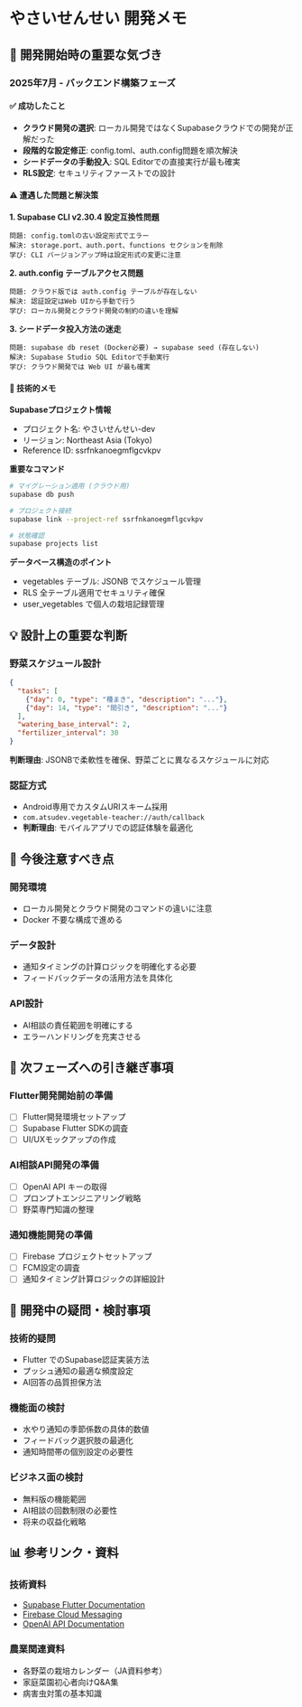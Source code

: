 # やさいせんせい 開発メモ

## 🎯 開発開始時の重要な気づき

### 2025年7月 - バックエンド構築フェーズ

#### ✅ 成功したこと
- **クラウド開発の選択**: ローカル開発ではなくSupabaseクラウドでの開発が正解だった
- **段階的な設定修正**: config.toml、auth.config問題を順次解決
- **シードデータの手動投入**: SQL Editorでの直接実行が最も確実
- **RLS設定**: セキュリティファーストでの設計

#### ⚠️ 遭遇した問題と解決策

**1. Supabase CLI v2.30.4 設定互換性問題**
```
問題: config.tomlの古い設定形式でエラー
解決: storage.port、auth.port、functions セクションを削除
学び: CLI バージョンアップ時は設定形式の変更に注意
```

**2. auth.config テーブルアクセス問題**
```
問題: クラウド版では auth.config テーブルが存在しない
解決: 認証設定はWeb UIから手動で行う
学び: ローカル開発とクラウド開発の制約の違いを理解
```

**3. シードデータ投入方法の迷走**
```
問題: supabase db reset (Docker必要) → supabase seed (存在しない)
解決: Supabase Studio SQL Editorで手動実行
学び: クラウド開発では Web UI が最も確実
```

#### 🔧 技術的メモ

**Supabaseプロジェクト情報**
- プロジェクト名: やさいせんせい-dev
- リージョン: Northeast Asia (Tokyo)
- Reference ID: ssrfnkanoegmflgcvkpv

**重要なコマンド**
```bash
# マイグレーション適用 (クラウド用)
supabase db push

# プロジェクト接続
supabase link --project-ref ssrfnkanoegmflgcvkpv

# 状態確認
supabase projects list
```

**データベース構造のポイント**
- vegetables テーブル: JSONB でスケジュール管理
- RLS 全テーブル適用でセキュリティ確保
- user_vegetables で個人の栽培記録管理

## 💡 設計上の重要な判断

### 野菜スケジュール設計
```json
{
  "tasks": [
    {"day": 0, "type": "種まき", "description": "..."},
    {"day": 14, "type": "間引き", "description": "..."}
  ],
  "watering_base_interval": 2,
  "fertilizer_interval": 30
}
```
**判断理由**: JSONBで柔軟性を確保、野菜ごとに異なるスケジュールに対応

### 認証方式
- Android専用でカスタムURIスキーム採用
- `com.atsudev.vegetable-teacher://auth/callback`
- **判断理由**: モバイルアプリでの認証体験を最適化

## 🚨 今後注意すべき点

### 開発環境
- ローカル開発とクラウド開発のコマンドの違いに注意
- Docker 不要な構成で進める

### データ設計
- 通知タイミングの計算ロジックを明確化する必要
- フィードバックデータの活用方法を具体化

### API設計
- AI相談の責任範囲を明確にする
- エラーハンドリングを充実させる

## 📝 次フェーズへの引き継ぎ事項

### Flutter開発開始前の準備
- [ ] Flutter開発環境セットアップ
- [ ] Supabase Flutter SDKの調査
- [ ] UI/UXモックアップの作成

### AI相談API開発の準備
- [ ] OpenAI API キーの取得
- [ ] プロンプトエンジニアリング戦略
- [ ] 野菜専門知識の整理

### 通知機能開発の準備
- [ ] Firebase プロジェクトセットアップ
- [ ] FCM設定の調査
- [ ] 通知タイミング計算ロジックの詳細設計

## 🤔 開発中の疑問・検討事項

### 技術的疑問
- Flutter でのSupabase認証実装方法
- プッシュ通知の最適な頻度設定
- AI回答の品質担保方法

### 機能面の検討
- 水やり通知の季節係数の具体的数値
- フィードバック選択肢の最適化
- 通知時間帯の個別設定の必要性

### ビジネス面の検討
- 無料版の機能範囲
- AI相談の回数制限の必要性
- 将来の収益化戦略

## 📊 参考リンク・資料

### 技術資料
- [Supabase Flutter Documentation](https://supabase.com/docs/reference/dart)
- [Firebase Cloud Messaging](https://firebase.google.com/docs/cloud-messaging)
- [OpenAI API Documentation](https://platform.openai.com/docs)

### 農業関連資料
- 各野菜の栽培カレンダー（JA資料参考）
- 家庭菜園初心者向けQ&A集
- 病害虫対策の基本知識